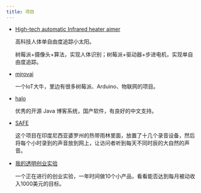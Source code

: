 ```yaml
---
title: 项目
---
```


- [High-tech automatic Infrared heater aimer](<http://woodgears.ca/tech/heater_aimer.html>)

  高科技人体单自由度追踪小太阳。
  
  树莓派+摄像头+算法，实现人体识别；树莓派+驱动器+步进电机，实现单自由度追踪。



- [mjrovai](https://www.instructables.com/member/mjrovai/)

  一个IoT大牛，里边有很多树莓派、Arduino、物联网的项目。



- [halo](https://github.com/halo-dev/halo)

  优秀的开源 Java 博客系统，国产软件，有良好的中文支持。



- [SAFE](http://acoustics.safeproject.net/)

  这个项目在印度尼西亚婆罗州的热带雨林里面，放置了十几个录音设备，然后将每个小时录到的声音放到网上，让访问者听到每天不同时辰的大自然的声音。



- [我的透明创业实验](https://blog.t9t.io/transparent-startup-experiment-2019-05-20/)

  一个正在进行的创业实验，一年时间做10个小产品，看看能否达到每月被动收入1000美元的目标。

